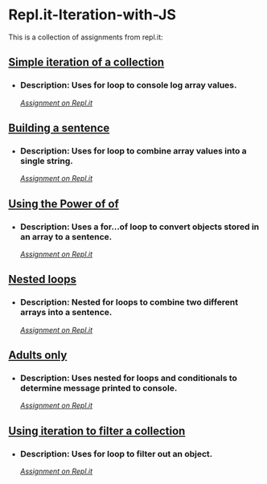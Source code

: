 # Repl.it-Iteration-with-JS
This is a collection of assignments from repl.it:

## [Simple iteration of a collection](https://github.com/TrinityTerry/Repl.it-Iteration-with-JS/tree/master/simple-iteration-of-a-collection)
- ### Description: Uses for loop to console log array values. 
    *[Assignment on Repl.it](https://repl.it/@TrinityTerry/Simple-iteration-of-a-collection)*

## [Building a sentence](https://github.com/TrinityTerry/Repl.it-Iteration-with-JS/tree/master/building-a-sentence)
- ### Description: Uses for loop to combine array values into a single string.
    *[Assignment on Repl.it](https://repl.it/@TrinityTerry/Building-a-sentence)*

## [Using the Power of of](https://github.com/TrinityTerry/Repl.it-Iteration-with-JS/tree/master/using-the-power-of-of)
- ### Description: Uses a for...of loop to convert objects stored in an array to a sentence.
    *[Assignment on Repl.it](https://repl.it/@TrinityTerry/Using-the-Power-of-of)*

## [Nested loops](https://github.com/TrinityTerry/Repl.it-Iteration-with-JS/tree/master/nested-loops)
- ### Description: Nested for loops to combine two different arrays into a sentence.
    *[Assignment on Repl.it](https://repl.it/@TrinityTerry/Nested-loops)*

## [Adults only](https://github.com/TrinityTerry/Repl.it-Iteration-with-JS/tree/master/adults-only)
- ### Description: Uses nested for loops and conditionals to determine message printed to console. 
    *[Assignment on Repl.it](https://repl.it/@TrinityTerry/Adults-only)*

## [Using iteration to filter a collection](https://github.com/TrinityTerry/Repl.it-Iteration-with-JS/tree/master/using-iteration-to-filter-a-collection)
- ### Description: Uses for loop to filter out an object.
    *[Assignment on Repl.it](https://repl.it/@TrinityTerry/Using-iteration-to-filter-a-collection)*

<!-- ## [Using iteration to create a new collection]()
- ### Description: 
    *[Assignment on Repl.it]()* -->